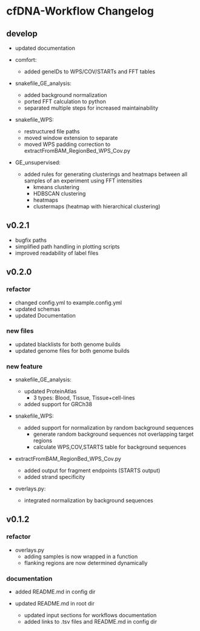 # cfDNA-Workflow Changelog

## develop

- updated documentation

- comfort:
    - added geneIDs to WPS/COV/STARTs and FFT tables

- snakefile_GE_analysis:
    - added background normalization
    - ported FFT calculation to python
    - separated multiple steps for increased maintainability

- snakefile_WPS:
    - restructured file paths
    - moved window extension to separate
    - moved WPS padding correction to extractFromBAM_RegionBed_WPS_Cov.py

- GE_unsupervised:
    - added rules for generating clusterings and heatmaps between all samples of an experiment using FFT intensities
        - kmeans clustering
        - HDBSCAN clustering
        - heatmaps
        - clustermaps (heatmap with hierarchical clustering)

## v0.2.1

- bugfix paths
- simplified path handling in plotting scripts
- improved readability of label files

## v0.2.0

### refactor

- changed config.yml to example.config.yml
- updated schemas
- updated Documentation

### new files

- updated blacklists for both genome builds
- updated genome files for both genome builds

### new feature

- snakefile_GE_analysis:
    - updated ProteinAtlas
        - 3 types: Blood, Tissue, Tissue+cell-lines
    - added support for GRCh38

- snakefile_WPS:
    - added support for normalization by random background sequences
        - generate random background sequences not overlapping target regions
        - calculate WPS,COV,STARTS table for background sequences

- extractFromBAM_RegionBed_WPS_Cov.py
    - added output for fragment endpoints (STARTS output)
    - added strand specificity

- overlays.py:
    - integrated normalization by background sequences

## v0.1.2

### refactor

- overlays.py
    - adding samples is now wrapped in a function
    - flanking regions are now determined dynamically

### documentation

- added README.md in config dir

- updated README.md in root dir
    - updated input sections for workflows documentation
    - added links to .tsv files and README.md in config dir